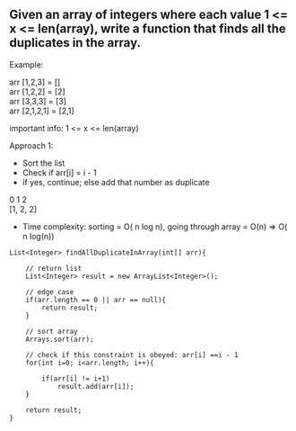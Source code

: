 ## Given an array of integers where each value 1 <= x <= len(array), write a function that finds all the duplicates in the array.

Example:  

arr [1,2,3]   = []  
arr [1,2,2]   = [2]  
arr [3,3,3]   = [3]  
arr [2,1,2,1] = [2,1]


important info: 1 <= x <= len(array)

Approach 1: 
- Sort the list
- Check if arr[i] = i - 1
- if yes, continue; else add that number as duplicate

 0   1   2  
[1,  2,  2]

- Time complexity: sorting = O( n log n), going through array = O(n)  => O( n log(n))

````
List<Integer> findAllDuplicateInArray(int[] arr){
    
    // return list
    List<Integer> result = new ArrayList<Integer>();
    
    // edge case
    if(arr.length == 0 || arr == null){
        return result;
    }
    
    // sort array
    Arrays.sort(arr);
    
    // check if this constraint is obeyed: arr[i] ==i - 1
    for(int i=0; i<arr.length; i++){
        
        if(arr[i] != i+1)
            result.add(arr[i]);
    }
    
    return result;
}
````

 

